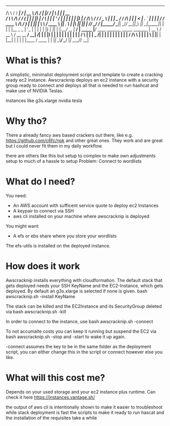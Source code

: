 __          _______    _____ _____            _____ _  __  _   _ _____ _____
/\ \        / / ____|  / ____|  __ \     /\   / ____| |/ / | \ | |_   _|  __ \
/  \ \  /\  / / (___   | |    | |__) |   /  \ | |    | ' /  |  \| | | | | |__) |
/ /\ \ \/  \/ / \___ \  | |    |  _  /   / /\ \| |    |  <   | . ` | | | |  ___/
/ ____ \  /\  /  ____) | | |____| | \ \  / ____ \ |____| . \  | |\  |_| |_| |
/_/    \_\/  \/  |_____/   \_____|_|  \_\/_/    \_\_____|_|\_\ |_| \_|_____|_|
| |
| |__  _   _
| '_ \| | | |
| |_) | |_| |
|_.__/ \__, |
   __/ |
_____ |___/_   ____ _______ _____       _______
|  __ \ / __ \ / __ \__   __/ ____|   /\|__   __|
| |__) | |  | | |  | | | | | |       /  \  | |
|  _  /| |  | | |  | | | | | |      / /\ \ | |
| | \ \| |__| | |__| | | | | |____ / ____ \| |
|_|  \_\\____/ \____/  |_|  \_____/_/    \_\_|




# What is this?

A simplistic, minimalist deployment script and template to create a cracking ready ec2 instance.
Awscracknip deploys an ec2 instance with a security group ready to connect and deploys all that is needed to run hashcat and make use of NVIDIA Teslas.


Instances like g3s.xlarge nvidia tesla

# Why tho?
There a already fancy aws based crackers out there, like e.g. https://github.com/c6fc/npk and other great ones.
They work and are great but I could never fit them in my daily workflow.

there are others like this but setup to complex to make own adjustments
setup to much of a hassle to setup
Problem: Connect to wordlists

# What do I need?
You need:
* An AWS account with sufficent service quote to deploy ec2 Instances
* A keypair to connect via SSH
* aws cli installed on your machine where awscracknip is deployed

You might want:
* A efs or ebs share where you store your wordlists

The efs-utils is installed on the deployed instance.

# How does it work
Awscracknip installs everything with cloudformation. The default stack that gets deployed needs your SSH KeyName and the EC2-Instance, which gets deployed. By default an g3s.xlarge
is selected if none is given.
bash awscracknip.sh -install KeyName

The stack can be killed and the EC2Instance and its SecurityGroup deleted via
bash awscracknip.sh -kill

In order to connect to the instance, use
bash awscracknip.sh -connect

To not accumalte costs you can keep it running but suspend the EC2 via
bash awscracknip.sh -stop
and -start to wake it up again.

-connect assumes the key to be in the same folder as the deployment script, you can either change this in the script or connect however else you like.

# What will this cost me?
Depends on your used storage and your ec2 instance plus runtime. Can check it here
https://instances.vantage.sh/


the output of aws cli is intentionally shown to make it easier to troubleshoot
while stack deployment is fast the scripts to make it ready to run hascat and the installation of the requisites take a while

